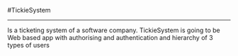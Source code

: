 #TickieSystem
***
Is a ticketing system of a software company.
TickieSystem is going to be Web based app with authorising and authentication and hierarchy of 3 types of users